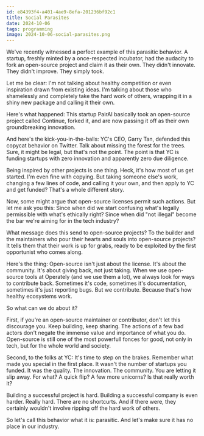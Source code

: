 ```yaml
---
id: e84393f4-a401-4ae9-8efa-201236bf92c1
title: Social Parasites
date: 2024-10-06
tags: programming
image: 2024-10-06-social-parasites.png
---
```


We've recently witnessed a perfect example of this parasitic behavior. A
startup, freshly minted by a once-respected incubator, had the audacity to fork
an open-source project and claim it as their own. They didn't innovate. They
didn't improve. They simply took.

Let me be clear: I'm not talking about healthy competition or even inspiration
drawn from existing ideas. I'm talking about those who shamelessly and completely
take the hard work of others, wrapping it in a shiny new package and calling it
their own.

Here's what happened: This startup PairAI basically took an open-source project 
called Continue, forked it, and are now passing it off as their own groundbreaking
innovation.

And here's the kick-you-in-the-balls: YC's CEO, Garry Tan, defended this copycat
behavior on Twitter. Talk about missing the forest for the trees. Sure, it might
be legal, but that's not the point. The point is that YC is funding startups 
with zero innovation and apparently zero due diligence.

Being inspired by other projects is one thing. Heck, it's how most of us get
started. I'm even fine with copying. But taking someone else's work, changing a 
few lines of code, and calling it your own, and then apply to YC and get funded? 
That's a whole different story.

Now, some might argue that open-source licenses permit such actions. But let me
ask you this: Since when did we start confusing what's legally permissible with
what's ethically right? Since when did "not illegal" become the bar we're aiming 
for in the tech industry?

What message does this send to open-source projects? To the builder and the
maintainers who pour their hearts and souls into open-source projects? It tells
them that their work is up for grabs, ready to be exploited by the first
opportunist who comes along.

Here's the thing: Open-source isn't just about the license. It's about the
community. It's about giving back, not just taking. When we use open-source
tools at Operately (and we use them a lot), we always look for ways to contribute
back. Sometimes it's code, sometimes it's documentation, sometimes it's just
reporting bugs. But we contribute. Because that's how healthy ecosystems work.

So what can we do about it?

First, if you're an open-source maintainer or contributor, don't let this
discourage you. Keep building, keep sharing. The actions of a few bad actors
don't negate the immense value and importance of what you do. Open-source is
still one of the most powerfull fonces for good, not only in tech, but for the
whole world and society.

Second, to the folks at YC: It's time to step on the brakes. Remember what made
you special in the first place. It wasn't the number of startups you funded. 
It was the quality. The innovation. The community. You are letting it slip
away. For what? A quick flip? A few more unicorns? Is that really worth it?

Building a successful project is hard. Building a successful company is even
harder. Really hard. There are no shortcurts. And if there were, they certainly 
wouldn't involve ripping off the hard work of others.

So let's call this behavior what it is: parasitic. And let's make sure it has no
place in our industry. 
